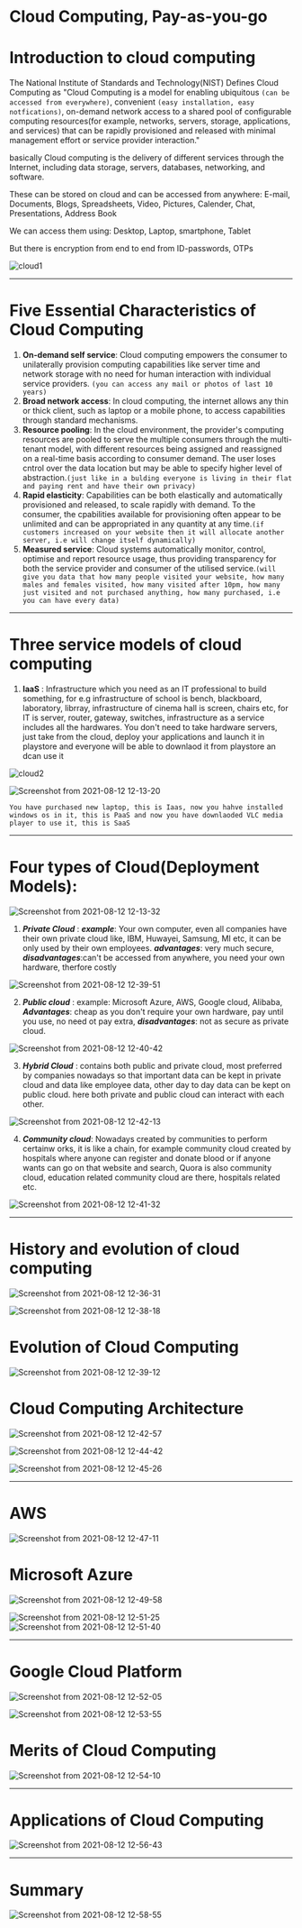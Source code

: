 # Cloud Computing, Pay-as-you-go
# Introduction to cloud computing

The National Institute of Standards and Technology(NIST) Defines Cloud Computing as "Cloud Computing is a model for enabling ubiquitous ``` (can be accessed from everywhere) ```, convenient ``` (easy installation, easy notfications) ```, on-demand network access to a shared pool of configurable computing resources(for example, networks, servers, storage, applications, and services) that can be rapidly provisioned and released with minimal management effort or service provider interaction."

basically Cloud computing is the delivery of different services through the Internet, including data storage, servers, databases, networking, and software.

These can be stored on cloud and can be accessed from anywhere:
E-mail, Documents, Blogs, Spreadsheets, Video, Pictures, Calender, Chat, Presentations, Address Book

We can access them using:
Desktop, Laptop, smartphone, Tablet

But there is encryption from end to end from ID-passwords, OTPs

![cloud1](https://user-images.githubusercontent.com/42698268/129158109-9d122ae0-d8c8-41e0-b03c-b1560305b966.png)


-------------------------------------------------------------------------------------------------------------------------------------------------------------------

# Five Essential Characteristics of Cloud Computing

1. **On-demand self service**: Cloud computing empowers the consumer to unilaterally provision computing capabilities like server time and network storage with no need for human interaction with individual service providers. ```(you can access any mail or photos of last 10 years)```
2. **Broad network access**: In cloud computing, the internet allows any thin or thick client, such as laptop or a mobile phone, to access capabilities through standard mechanisms.
3. **Resource pooling**: In the cloud environment, the provider's computing resources are pooled to serve the multiple consumers through the multi-tenant model, with different resources being assigned and reassigned on a real-time basis according to consumer demand. The user loses cntrol over the data location but may be able to specify higher level of abstraction.```(just like in a bulding everyone is living in their flat and paying rent and have their own privacy)```
4. **Rapid elasticity**: Capabilities can be both elastically and automatically provisioned and released, to scale rapidly with demand. To the consumer, the cpabilities available for provisioning often appear to be unlimited and can be appropriated in any quantity at any time.```(if customers increased on your website then it will allocate another server, i.e will change itself dynamically)```
5. **Measured service**: Cloud systems automatically monitor, control, optimise and report resource usage, thus providing transparency for both the service provider and consumer of the utilised service.```(will give you data that how many people visited your website, how many males and females visited, how many visited after 10pm, how many just visited and not purchased anything, how many purchased, i.e you can have every data)```

-------------------------------------------------------------------------------------------------------------------------------------------------------------------

#  Three service models of cloud computing

1. **IaaS** : Infrastructure which you need as an IT professional to build something, for e.g infrastructure of school is bench, blackboard, laboratory, librray, infrastructure of cinema hall is screen, chairs etc, for IT is server, router, gateway, switches, infrastructure as a service includes all the hardwares. You don't need to take hardware servers, just take from the cloud, deploy your applications and launch it in playstore and everyone will be able to downlaod it from playstore an dcan use it


![cloud2](https://user-images.githubusercontent.com/42698268/129156202-9e1f6041-e1d8-4122-b742-dba52898c69d.png)



![Screenshot from 2021-08-12 12-13-20](https://user-images.githubusercontent.com/42698268/129156341-c91ef6ef-cf75-4c4c-a099-e9a4dd3b1afe.png)


```You have purchased new laptop, this is Iaas, now you hahve installed windows os in it, this is PaaS and now you have downlaoded VLC media player to use it, this is SaaS```

-------------------------------------------------------------------------------------------------------------------------------------------------------------------


# Four types of Cloud(Deployment Models):

![Screenshot from 2021-08-12 12-13-32](https://user-images.githubusercontent.com/42698268/129156457-9966e66d-23ed-4fce-bd55-352417d859aa.png)

1. ***Private Cloud*** : ***example***: Your own computer, even all companies have their own private cloud like, IBM, Huwayei, Samsung, MI etc, it can be only used by their own employees. ***advantages***: very much secure, ***disadvantages***:can't be accessed from anywhere, you need your own hardware, therfore costly

![Screenshot from 2021-08-12 12-39-51](https://user-images.githubusercontent.com/42698268/129156482-6e4a999e-6497-4aef-b81a-0ca8d781a86f.png)


2. ***Public cloud*** : example: Microsoft Azure, AWS, Google cloud, Alibaba, ***Advantages***: cheap as you don't require your own hardware, pay until you use, no need ot pay extra, ***disadvantages***: not as secure as private cloud.

![Screenshot from 2021-08-12 12-40-42](https://user-images.githubusercontent.com/42698268/129156504-ae26a41a-e470-4b4c-9121-7dbb8bec8899.png)


3. ***Hybrid Cloud*** : contains both public and private cloud, most preferred by companies nowadays so that important data can be kept in private cloud and data like employee data, other day to day data can be kept on public cloud. here both private and public cloud can interact with each other.

![Screenshot from 2021-08-12 12-42-13](https://user-images.githubusercontent.com/42698268/129156587-40699667-462b-43d1-8fa2-0a110f9e9ff2.png)


4. ***Community cloud***: Nowadays created by communities to perform certainw orks, it is like a chain, for example community cloud created by hospitals where anyone can register and donate blood or if anyone wants can go on that website and search, Quora is also community cloud, education related community cloud are there, hospitals related etc.

![Screenshot from 2021-08-12 12-41-32](https://user-images.githubusercontent.com/42698268/129156666-b829d382-7b95-49da-8f9b-0b303d30fb90.png)


-------------------------------------------------------------------------------------------------------------------------------------------------------------------

# History and evolution of cloud computing

![Screenshot from 2021-08-12 12-36-31](https://user-images.githubusercontent.com/42698268/129156749-9e432dd5-7ff7-4b1c-b7b0-b9971a020191.png)

![Screenshot from 2021-08-12 12-38-18](https://user-images.githubusercontent.com/42698268/129156776-585494ad-2359-48e8-89d0-e3e2f0512f10.png)

# Evolution of Cloud Computing

![Screenshot from 2021-08-12 12-39-12](https://user-images.githubusercontent.com/42698268/129156833-841c276d-1e2c-4ce0-ab1b-3a9130e332ce.png)


# Cloud Computing Architecture

![Screenshot from 2021-08-12 12-42-57](https://user-images.githubusercontent.com/42698268/129156985-9f297af8-e11c-4e56-a1aa-a0c0d82e9444.png)



![Screenshot from 2021-08-12 12-44-42](https://user-images.githubusercontent.com/42698268/129157011-28be5b7c-ec85-4ff7-8608-553299ddbc80.png)

![Screenshot from 2021-08-12 12-45-26](https://user-images.githubusercontent.com/42698268/129157051-0463a849-14ea-435a-950f-bc68f0953a97.png)

-------------------------------------------------------------------------------------------------------------------------------------------------------------------

# AWS

![Screenshot from 2021-08-12 12-47-11](https://user-images.githubusercontent.com/42698268/129157074-6e26d8c7-9af3-4230-be34-954495ae72e2.png)

# Microsoft Azure

![Screenshot from 2021-08-12 12-49-58](https://user-images.githubusercontent.com/42698268/129157090-863dc9b9-67d3-4ece-9d38-2876672de48c.png)

![Screenshot from 2021-08-12 12-51-25](https://user-images.githubusercontent.com/42698268/129157152-961863ef-49d8-44ce-aa61-456ca8500ecd.png)
![Screenshot from 2021-08-12 12-51-40](https://user-images.githubusercontent.com/42698268/129157171-a96d3642-396d-479f-be7a-a161f718e240.png)

-------------------------------------------------------------------------------------------------------------------------------------------------------------------


# Google Cloud Platform

![Screenshot from 2021-08-12 12-52-05](https://user-images.githubusercontent.com/42698268/129157223-eb3a6552-4425-4e07-93df-f914ad75b2f7.png)

![Screenshot from 2021-08-12 12-53-55](https://user-images.githubusercontent.com/42698268/129157301-fe320f99-f901-4173-8288-2e98d04672fe.png)

# Merits of Cloud Computing
![Screenshot from 2021-08-12 12-54-10](https://user-images.githubusercontent.com/42698268/129157338-22e90611-f568-46f5-9358-150e57b8ec36.png)

-------------------------------------------------------------------------------------------------------------------------------------------------------------------


# Applications of Cloud Computing
![Screenshot from 2021-08-12 12-56-43](https://user-images.githubusercontent.com/42698268/129157353-1f6500b6-2d11-4f52-8e35-22d3060ba885.png)


-------------------------------------------------------------------------------------------------------------------------------------------------------------------

# Summary
![Screenshot from 2021-08-12 12-58-55](https://user-images.githubusercontent.com/42698268/129157376-1c77ddf6-ff64-40a7-ba1b-2bfa272bd8de.png)
